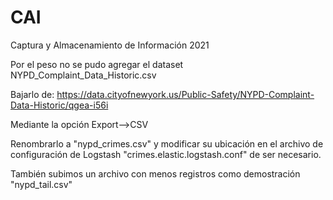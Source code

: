 # CAI
Captura y Almacenamiento de Información 2021

Por el peso no se pudo agregar el dataset NYPD_Complaint_Data_Historic.csv

Bajarlo de:
https://data.cityofnewyork.us/Public-Safety/NYPD-Complaint-Data-Historic/qgea-i56i

Mediante la opción Export-->CSV

Renombrarlo a "nypd_crimes.csv" y modificar su ubicación en el archivo de configuración de Logstash "crimes.elastic.logstash.conf" de ser necesario.

También subimos un archivo con menos registros como demostración "nypd_tail.csv"
